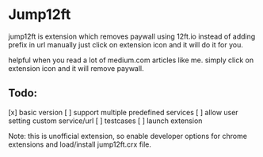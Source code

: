 # Jump12ft

jump12ft is extension which removes paywall using 12ft.io instead of adding prefix in url manually just click on extension icon and it will do it for you.

helpful when you read a lot of medium.com articles like me. simply click on extension icon and it will remove paywall.

## Todo:

[x] basic version
[ ] support multiple predefined services
[ ] allow user setting custom service/url
[ ] testcases
[ ] launch extension

Note: this is unofficial extension, so enable developer options for chrome extensions and load/install jump12ft.crx file.
